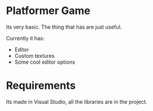# Platformer Game
Its very basic. The thing that has are just useful.

Currently it has:
- Editor
- Custom textures
- Some cool editor options

# Requirements
Its made in Visual Studio, all the libraries are in the project.
